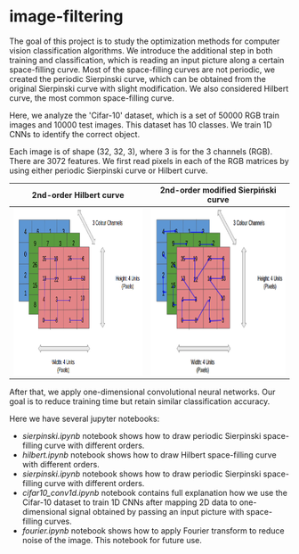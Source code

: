 # image-filtering
The goal of this project is to study the optimization methods for computer vision classification algorithms. We introduce the additional step in both training and classification, which is reading an input picture along a certain space-filling curve. Most of the space-filling curves are not periodic, we created the periodic Sierpinski curve, which can be obtained from the original Sierpinski curve with slight modification. We also considered Hilbert curve, the most common space-filling curve.

Here, we analyze the 'Cifar-10' dataset, which is a set of 50000 RGB train images and 10000 test images. This dataset has 10 classes. We train 1D CNNs to identify the correct object. 

Each image is of shape (32, 32, 3), where 3 is for the 3 channels (RGB). There are 3072 features. We first read pixels in each of the RGB matrices by using either periodic Sierpinski curve or Hilbert curve. 


2nd-order Hilbert curve | 2nd-order modified Sierpiński curve
:----------------------:|:-------------------------:
<img src="https://github.com/anastasiiakim/image-filtering/blob/master/images/hilbertRGB.png" style="width:400px;height:300px"  width="360"/>  |  <img src="https://github.com/anastasiiakim/image-filtering/blob/master/images/readwithcurve.png" style="width:400px;height:300px" width="370"/>


After that, we apply one-dimensional convolutional neural networks. Our goal is to reduce training time but retain similar classification accuracy.      


Here we have several jupyter notebooks:
* *sierpinski.ipynb* notebook shows how to draw periodic Sierpinski space-filling curve with different orders.
* *hilbert.ipynb* notebook shows how to draw Hilbert space-filling curve with different orders.
* *sierpinski.ipynb* notebook shows how to draw periodic Sierpinski space-filling curve with different orders.
* *cifar10_conv1d.ipynb* notebook contains full explanation how we use the Cifar-10 dataset to train 1D CNNs after mapping 2D data to one-dimensional signal obtained by passing an input picture with space-filling curves. 
* *fourier.ipynb* notebook shows how to apply Fourier transform to reduce noise of the image. This notebook for future use.



